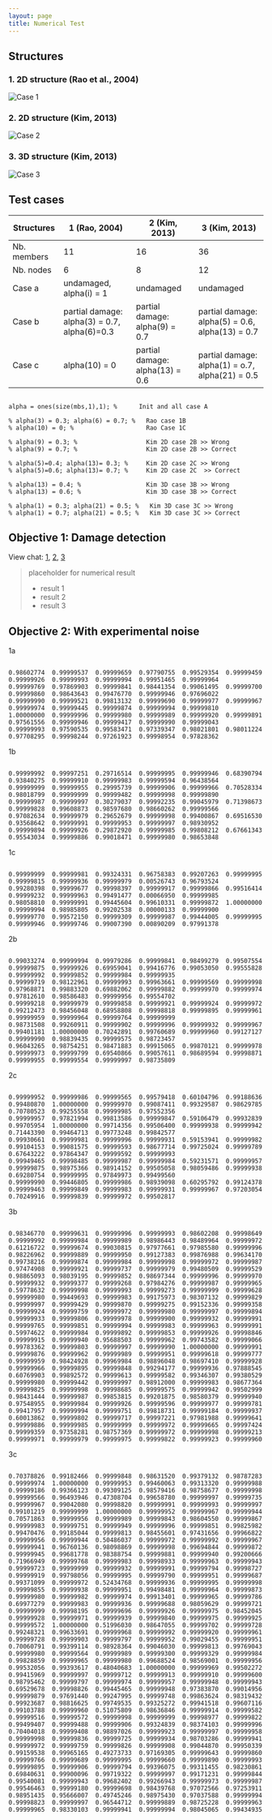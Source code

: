 ```yaml
---
layout: page
title: Numerical Test
---
```


## Structures

### 1. 2D structure (Rao et al., 2004)

![Case 1](http://vireax.github.io/vibration/fig201403/truss1.png)

### 2. 2D structure (Kim, 2013)

![Case 2](http://vireax.github.io/vibration/fig201403/truss2.png)

### 3. 3D structure (Kim, 2013)

![Case 3](http://oi43.tinypic.com/2e397bq.jpg)

## Test cases

| Structures | 1 (Rao, 2004)  | 2 (Kim, 2013)  |  3 (Kim, 2013)  |
| --------- | -------------- | -------------- | --------------- |
| Nb. members  | 11  | 16  | 36 |
| Nb. nodes  | 6  | 8 |  12 |
| Case a | undamaged, alpha(i) = 1 | undamaged | undamaged |
| Case b | partial damage: alpha(3) = 0.7, alpha(6)=0.3 | partial damage: alpha(9) = 0.7| partial damage: alpha(5) = 0.6, alpha(13) = 0.7  | 
| Case c | alpha(10) = 0 | partial damage: alpha(13) = 0.6  | partial damage: alpha(1) = o.7, alpha(21) = 0.5  |

<pre><code>
alpha = ones(size(mbs,1),1); %      Init and all case A

% alpha(3) = 0.3; alpha(6) = 0.7; %   Rao case 1B
% alpha(10) = 0; %                    Rao Case 1C
 
% alpha(9) = 0.3; %                   Kim 2D case 2B >> Wrong
% alpha(9) = 0.7; %                   Kim 2D case 2B >> Correct

% alpha(5)=0.4; alpha(13)= 0.3; %     Kim 2D case 2C >> Wrong
% alpha(5)=0.6; alpha(13)= 0.7; %     Kim 2D case 2C  >> Correct

% alpha(13) = 0.4; %                  Kim 3D case 3B >> Wrong
% alpha(13) = 0.6; %                  Kim 3D case 3B >> Correct

% alpha(1) = 0.3; alpha(21) = 0.5; %   Kim 3D case 3C >> Wrong
% alpha(1) = 0.7; alpha(21) = 0.5; %   Kim 3D case 3C >> Correct
</code></pre>

## Objective 1: Damage detection

View chat: [1](/vibration/results/r1.html), [2](/vibration/results/r2.html), [3](/vibration/results/r3.html)

> placeholder for numerical result  
> - result 1  
> - result 2  
> - result 3  

## Objective 2: With experimental noise

1a

<pre><code>
0.98602774 	0.99999537 	0.99999659 	0.97790755 	0.99529354 	0.99999459 	0.99999926 	0.99999993 	0.99999994 	0.99951465 	0.99999964 	
0.99999769 	0.97869903 	0.99999841 	0.98441354 	0.99061495 	0.99999700 	0.99999860 	0.98643643 	0.99476770 	0.99999946 	0.97696022 	
0.99999990 	0.99999521 	0.99813132 	0.99999690 	0.99999977 	0.99999967 	0.99999974 	0.99999445 	0.99999874 	0.99999994 	0.99999810 	
1.00000000 	0.99999996 	0.99999980 	0.99999989 	0.99999920 	0.99999891 	0.97561556 	0.99999946 	0.99999417 	0.99999990 	0.99999043 	
0.99999993 	0.97590535 	0.99583471 	0.97339347 	0.98021801 	0.98011224 	0.97708295 	0.99998244 	0.97261923 	0.99998954 	0.97828362 	
</code></pre>

1b

<pre><code>
0.99999992 	0.99997251 	0.29716514 	0.99999995 	0.99999946 	0.68390794 	0.93840275 	0.99999910 	0.99999983 	0.99999594 	0.96438564 	
0.99999999 	0.99999955 	0.29995739 	0.99999906 	0.99999966 	0.70528334 	0.98018799 	0.99999999 	0.99999482 	0.99999998 	0.99999890 	
0.99999987 	0.99999997 	0.30279037 	0.99992235 	0.99045979 	0.71398673 	0.99999828 	0.99608873 	0.98597680 	0.98660262 	0.99999566 	
0.97082634 	0.99999979 	0.29652679 	0.99999998 	0.99400867 	0.69516530 	0.93568642 	0.99999991 	0.99999953 	0.99999997 	0.98930952 	
0.99999894 	0.99999926 	0.29872920 	0.99999985 	0.99808212 	0.67661343 	0.95543034 	0.99999886 	0.99018471 	0.99999980 	0.98653848 	
</code></pre>

1c

<pre><code>
0.99999999 	0.99999981 	0.99324331 	0.96758383 	0.99207263 	0.99999995 	0.99999815 	0.99999936 	0.99999979 	0.00526743 	0.96793524 	
0.99280398 	0.99999677 	0.99998397 	0.99999917 	0.99999866 	0.99516414 	0.99999232 	0.99999963 	0.99491477 	0.00066950 	0.99999985 	
0.98058810 	0.99999991 	0.99445604 	0.99610331 	0.99999872 	1.00000000 	0.99999994 	0.98985805 	0.99202538 	0.00000133 	0.99999900 	
0.99999770 	0.99572150 	0.99999309 	0.99999987 	0.99444005 	0.99999995 	0.99999946 	0.99999746 	0.99007390 	0.00890209 	0.97991378 	
</code></pre>

2b

<pre><code>
0.99033274 	0.99999994 	0.99979286 	0.99999841 	0.98499279 	0.99507554 	0.99999875 	0.99999926 	0.69959041 	0.99416776 	0.99053050 	0.99555828 	0.99999992 	0.99999852 	0.99999984 	0.99999935 	
0.99999719 	0.98122961 	0.99999993 	0.99963661 	0.99999569 	0.99999998 	0.97968871 	0.99883320 	0.69882062 	0.99999882 	0.99999970 	0.99999974 	0.97812610 	0.98586483 	0.99999956 	0.99554702 	
0.99999218 	0.99999979 	0.99999858 	0.99999921 	0.99999924 	0.99999972 	0.99212473 	0.98456048 	0.68958808 	0.99998818 	0.99999895 	0.99999961 	0.99999959 	0.99999964 	0.99999764 	0.99999999 	
0.98731508 	0.99260911 	0.99999902 	0.99999996 	0.99999932 	0.99999967 	0.99401181 	1.00000000 	0.70242891 	0.99760689 	0.99999960 	0.99127127 	0.99999990 	0.98839435 	0.99999575 	0.98723457 	
0.96043265 	0.98754251 	0.98471883 	0.99915065 	0.99870121 	0.99999978 	0.99999973 	0.99999799 	0.69540866 	0.99057611 	0.98689594 	0.99998871 	0.99999955 	0.99999554 	0.99999997 	0.98735809 	
</code></pre>

2c

<pre><code>
0.99999952 	0.99999986 	0.99999565 	0.99579418 	0.60104796 	0.99188636 	0.99480870 	1.00000000 	0.99999970 	0.99087411 	0.99329587 	0.98629785 	0.70780523 	0.99255558 	0.99999985 	0.97552356 	
0.99999957 	0.97821994 	0.99813586 	0.99999847 	0.59106479 	0.99932839 	0.99705954 	1.00000000 	0.99714356 	0.99506400 	0.99999938 	0.99999942 	0.71443390 	0.99464713 	0.99773248 	0.99842577 	
0.99930661 	0.99999981 	0.99999996 	0.99999931 	0.59153941 	0.99999982 	0.99104153 	0.99081575 	0.99999593 	0.98677714 	0.99725024 	0.99999789 	0.67643222 	0.97864347 	0.99999592 	0.99999993 	
0.99949465 	0.99998485 	0.99999987 	0.99999984 	0.59231571 	0.99999957 	0.99999875 	0.98975366 	0.98914152 	0.99505058 	0.98059486 	0.99999938 	0.69280754 	0.99999995 	0.97849973 	0.99499560 	
0.99999990 	0.99446805 	0.99999986 	0.98939098 	0.60295792 	0.99124378 	0.99999463 	0.99999849 	0.99999983 	0.99999931 	0.99999967 	0.97203054 	0.70249916 	0.99999839 	0.99999972 	0.99502817 	
</code></pre>

3b

<pre><code>
0.98346770 	0.99999631 	0.99999996 	0.99999993 	0.98602208 	0.99998649 	0.99999992 	0.99999984 	0.99999989 	0.98986443 	0.98489964 	0.99999972 	0.61216722 	0.99999674 	0.99030815 	0.97977661 	0.97985580 	0.99999996 	0.98226962 	0.99999889 	0.99999950 	0.99127383 	0.99876988 	0.99634170 	0.99738216 	0.99999874 	0.99999984 	0.99999998 	0.99999972 	0.99999987 	0.97474908 	0.99999921 	0.99999737 	0.99999979 	0.99480509 	0.99999529 	
0.98865093 	0.98039195 	0.99999852 	0.98697344 	0.99999996 	0.99999970 	0.99999932 	0.99999377 	0.99999268 	0.97984276 	0.99999987 	0.99999965 	0.59778632 	0.99999998 	0.99999993 	0.99999273 	0.99999999 	0.99999628 	0.99999980 	0.99449693 	0.99999983 	0.99175973 	0.98307132 	0.99999829 	0.99999997 	0.99999429 	0.99999870 	0.99999275 	0.99152336 	0.99999358 	0.99999924 	0.99999759 	0.99999972 	0.99999980 	0.99999997 	0.99999894 	
0.99999933 	0.99999806 	0.99999978 	0.99999900 	0.99999932 	0.99999991 	0.99999765 	0.99999851 	0.99999994 	0.99999983 	0.99999963 	0.99999991 	0.59974622 	0.99999984 	0.99999892 	0.99999853 	0.99999926 	0.99998846 	0.99999915 	0.99999940 	0.95688503 	0.99999962 	0.99743582 	0.99999066 	0.99783362 	0.99999803 	0.99999997 	0.99999990 	1.00000000 	0.99999991 	0.99999876 	0.99999962 	0.99999989 	0.99999951 	0.99999618 	0.99999777 	
0.99999959 	0.98424928 	0.99969984 	0.98896048 	0.98697410 	0.99999928 	0.99999966 	0.99999895 	0.99999848 	0.99294177 	0.99999936 	0.97888545 	0.60769903 	0.99892572 	0.99999613 	0.99999582 	0.99346307 	0.99380529 	0.99999980 	0.99999442 	0.99999997 	0.98912000 	0.99999983 	0.98677364 	0.99999825 	0.99999998 	0.99998685 	0.99999575 	0.99999942 	0.99502999 	0.98431444 	0.99999987 	0.99853815 	0.99201875 	0.98580379 	0.99999940 	
0.97548955 	0.99999984 	0.99999926 	0.99999596 	0.99999977 	0.99999781 	0.99417957 	0.99999994 	0.99999751 	0.99818731 	0.99999184 	0.99999937 	0.60013862 	0.99999802 	0.99999717 	0.99997221 	0.97981988 	0.99999641 	0.99999886 	0.99999985 	0.99999999 	0.99999972 	0.99999665 	0.99997424 	0.99999359 	0.97358281 	0.98757369 	0.99999972 	0.99999998 	0.99999213 	0.99999971 	0.99999979 	0.99999975 	0.99999822 	0.99999923 	0.99999960 	
</code></pre>

3c

<pre><code>
0.70378826 	0.99182466 	0.99999848 	0.98631520 	0.99379132 	0.98787283 	0.99999974 	1.00000000 	0.99999953 	0.99460063 	0.99313320 	0.99999988 	0.99999186 	0.99366123 	0.99309125 	0.98579416 	0.98758677 	0.99999998 	0.99999566 	0.96493946 	0.47308704 	0.99658780 	0.99999997 	0.99999735 	0.99999967 	0.99042080 	0.99998820 	0.99999991 	0.99999993 	0.99999997 	0.99101219 	0.99999999 	1.00000000 	0.99999952 	0.99999967 	0.99999944 	
0.70571863 	0.99999956 	0.99999989 	0.99999843 	0.98604550 	0.99999867 	0.99999983 	0.99999751 	0.99999949 	0.99999996 	0.99999851 	0.99825982 	0.99470476 	0.99185044 	0.99999813 	0.98455601 	0.97431656 	0.99966822 	0.99999956 	0.99999944 	0.50486037 	0.99999972 	0.99999992 	0.99999967 	0.99999941 	0.96760136 	0.98098869 	0.99999998 	0.99694844 	0.99999872 	0.99999945 	0.99681778 	0.98388754 	0.99999881 	0.99999940 	0.99200666 	
0.71966949 	0.99999768 	0.99999983 	0.99998933 	0.99999963 	0.99999943 	0.99999723 	0.99999999 	0.99999932 	0.99999991 	0.99999794 	0.99998727 	0.99999919 	0.99798056 	0.99999995 	0.99999790 	0.99999951 	0.99999687 	0.99371099 	0.99999972 	0.52434768 	0.99999936 	0.99999995 	0.99999998 	0.99999855 	0.99999938 	0.99999951 	0.99498481 	0.99999964 	0.99999873 	0.99999980 	0.99999982 	0.99999974 	0.99913401 	0.99999965 	0.99999786 	
0.69977279 	0.99999983 	0.99999936 	0.99999688 	0.98059629 	0.99999721 	0.99999999 	0.99998195 	0.99999696 	0.99999926 	0.99999975 	0.98452045 	0.99999928 	0.99999971 	0.99999939 	0.99999840 	0.99999975 	0.99999925 	0.99999572 	1.00000000 	0.51996030 	0.98647055 	0.99999702 	0.99999728 	0.99248321 	0.99633691 	0.99999968 	0.99999992 	0.99999920 	0.99999961 	0.99999728 	0.99999903 	0.99999797 	0.99999952 	0.99029455 	0.99999951 	
0.70060791 	0.99399114 	0.98928364 	0.99046030 	0.99999813 	0.99769043 	0.99999980 	0.99999564 	0.99999989 	0.99999300 	0.99999329 	0.99999984 	0.99828859 	0.99999965 	0.99999980 	0.99688524 	0.98569001 	0.99999956 	0.99532056 	0.99393617 	0.48040683 	1.00000000 	0.99999969 	0.99502272 	0.99415969 	0.99999997 	0.99999712 	0.99999913 	0.99999910 	0.99999600 	0.98795462 	0.99999797 	0.99999974 	0.99999957 	0.99999948 	0.99999943 	
0.69529678 	0.99998826 	0.99445465 	0.99999948 	0.97383870 	0.99014956 	0.99999879 	0.97691440 	0.99247995 	0.99999748 	0.99863624 	0.98319432 	0.99923687 	0.98816625 	0.99749535 	0.99325272 	0.99941518 	0.99607116 	0.99103788 	0.99999960 	0.51075809 	0.98636846 	0.99999914 	0.99999582 	0.99999516 	0.99999572 	0.99999998 	0.99999999 	0.99998977 	0.99999822 	0.99499407 	0.99999488 	0.99999906 	0.99324839 	0.98374103 	0.99999996 	
0.70404018 	0.99999408 	0.98897026 	0.99999923 	0.99999997 	0.99999958 	0.99999998 	0.99999836 	0.99999725 	0.99999934 	0.98703286 	0.99999941 	0.99999972 	0.99999759 	0.99999826 	0.99999908 	0.99044870 	0.99950339 	0.99159538 	0.99965165 	0.49273733 	0.97169305 	0.99999643 	0.99999860 	0.99999766 	0.99999689 	0.99999995 	0.99999660 	0.99999890 	0.99999993 	0.99999895 	0.99999906 	0.99999794 	0.99396075 	0.99311455 	0.98230861 	
0.69840631 	0.99900096 	0.99719322 	0.99999997 	0.99171231 	0.99999844 	0.99540081 	0.99999943 	0.99682402 	0.99266943 	0.99999973 	0.99999987 	0.99546463 	0.99999180 	0.99999698 	0.98439768 	0.97072566 	0.97253911 	0.98951435 	0.95666007 	0.49745246 	0.98975430 	0.97037588 	0.99999994 	0.99998823 	0.99999997 	0.96544712 	0.99999889 	0.98725228 	0.99999963 	0.99999965 	0.98330103 	0.99999941 	0.99999994 	0.98045065 	0.99434935 	
</code></pre>
